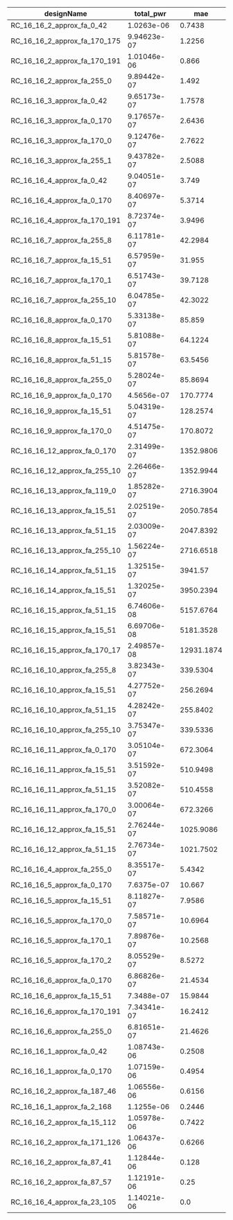 | designName                   | total_pwr   | mae        |
| ---------------------------- | ----------- | ---------- |
| RC_16_16_2_approx_fa_0_42    | 1.0263e-06  | 0.7438     |
| RC_16_16_2_approx_fa_170_175 | 9.94623e-07 | 1.2256     |
| RC_16_16_2_approx_fa_170_191 | 1.01046e-06 | 0.866      |
| RC_16_16_2_approx_fa_255_0   | 9.89442e-07 | 1.492      |
| RC_16_16_3_approx_fa_0_42    | 9.65173e-07 | 1.7578     |
| RC_16_16_3_approx_fa_0_170   | 9.17657e-07 | 2.6436     |
| RC_16_16_3_approx_fa_170_0   | 9.12476e-07 | 2.7622     |
| RC_16_16_3_approx_fa_255_1   | 9.43782e-07 | 2.5088     |
| RC_16_16_4_approx_fa_0_42    | 9.04051e-07 | 3.749      |
| RC_16_16_4_approx_fa_0_170   | 8.40697e-07 | 5.3714     |
| RC_16_16_4_approx_fa_170_191 | 8.72374e-07 | 3.9496     |
| RC_16_16_7_approx_fa_255_8   | 6.11781e-07 | 42.2984    |
| RC_16_16_7_approx_fa_15_51   | 6.57959e-07 | 31.955     |
| RC_16_16_7_approx_fa_170_1   | 6.51743e-07 | 39.7128    |
| RC_16_16_7_approx_fa_255_10  | 6.04785e-07 | 42.3022    |
| RC_16_16_8_approx_fa_0_170   | 5.33138e-07 | 85.859     |
| RC_16_16_8_approx_fa_15_51   | 5.81088e-07 | 64.1224    |
| RC_16_16_8_approx_fa_51_15   | 5.81578e-07 | 63.5456    |
| RC_16_16_8_approx_fa_255_0   | 5.28024e-07 | 85.8694    |
| RC_16_16_9_approx_fa_0_170   | 4.5656e-07  | 170.7774   |
| RC_16_16_9_approx_fa_15_51   | 5.04319e-07 | 128.2574   |
| RC_16_16_9_approx_fa_170_0   | 4.51475e-07 | 170.8072   |
| RC_16_16_12_approx_fa_0_170  | 2.31499e-07 | 1352.9806  |
| RC_16_16_12_approx_fa_255_10 | 2.26466e-07 | 1352.9944  |
| RC_16_16_13_approx_fa_119_0  | 1.85282e-07 | 2716.3904  |
| RC_16_16_13_approx_fa_15_51  | 2.02519e-07 | 2050.7854  |
| RC_16_16_13_approx_fa_51_15  | 2.03009e-07 | 2047.8392  |
| RC_16_16_13_approx_fa_255_10 | 1.56224e-07 | 2716.6518  |
| RC_16_16_14_approx_fa_51_15  | 1.32515e-07 | 3941.57    |
| RC_16_16_14_approx_fa_15_51  | 1.32025e-07 | 3950.2394  |
| RC_16_16_15_approx_fa_51_15  | 6.74606e-08 | 5157.6764  |
| RC_16_16_15_approx_fa_15_51  | 6.69706e-08 | 5181.3528  |
| RC_16_16_15_approx_fa_170_17 | 2.49857e-08 | 12931.1874 |
| RC_16_16_10_approx_fa_255_8  | 3.82343e-07 | 339.5304   |
| RC_16_16_10_approx_fa_15_51  | 4.27752e-07 | 256.2694   |
| RC_16_16_10_approx_fa_51_15  | 4.28242e-07 | 255.8402   |
| RC_16_16_10_approx_fa_255_10 | 3.75347e-07 | 339.5336   |
| RC_16_16_11_approx_fa_0_170  | 3.05104e-07 | 672.3064   |
| RC_16_16_11_approx_fa_15_51  | 3.51592e-07 | 510.9498   |
| RC_16_16_11_approx_fa_51_15  | 3.52082e-07 | 510.4558   |
| RC_16_16_11_approx_fa_170_0  | 3.00064e-07 | 672.3266   |
| RC_16_16_12_approx_fa_15_51  | 2.76244e-07 | 1025.9086  |
| RC_16_16_12_approx_fa_51_15  | 2.76734e-07 | 1021.7502  |
| RC_16_16_4_approx_fa_255_0   | 8.35517e-07 | 5.4342     |
| RC_16_16_5_approx_fa_0_170   | 7.6375e-07  | 10.667     |
| RC_16_16_5_approx_fa_15_51   | 8.11827e-07 | 7.9586     |
| RC_16_16_5_approx_fa_170_0   | 7.58571e-07 | 10.6964    |
| RC_16_16_5_approx_fa_170_1   | 7.89876e-07 | 10.2568    |
| RC_16_16_5_approx_fa_170_2   | 8.05529e-07 | 8.5272     |
| RC_16_16_6_approx_fa_0_170   | 6.86826e-07 | 21.4534    |
| RC_16_16_6_approx_fa_15_51   | 7.3488e-07  | 15.9844    |
| RC_16_16_6_approx_fa_170_191 | 7.34341e-07 | 16.2412    |
| RC_16_16_6_approx_fa_255_0   | 6.81651e-07 | 21.4626    |
| RC_16_16_1_approx_fa_0_42    | 1.08743e-06 | 0.2508     |
| RC_16_16_1_approx_fa_0_170   | 1.07159e-06 | 0.4954     |
| RC_16_16_2_approx_fa_187_46  | 1.06556e-06 | 0.6156     |
| RC_16_16_1_approx_fa_2_168   | 1.1255e-06  | 0.2446     |
| RC_16_16_2_approx_fa_15_112  | 1.05978e-06 | 0.7422     |
| RC_16_16_2_approx_fa_171_126 | 1.06437e-06 | 0.6266     |
| RC_16_16_2_approx_fa_87_41   | 1.12844e-06 | 0.128      |
| RC_16_16_2_approx_fa_87_57   | 1.12191e-06 | 0.25       |
| RC_16_16_4_approx_fa_23_105  | 1.14021e-06 | 0.0        |
